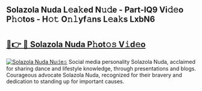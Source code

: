 ## Solazola Nuda L𝚎a𝚔ed N𝚞𝚍e - Part-IQ9 Vi𝚍𝚎o P𝚑𝚘tos - H𝚘𝚝 O𝚗𝚕yf𝚊ns L𝚎a𝚔s LxbN6

# <h2><a href="http://kf2dco.oniu.top/?m=Solazola+Nuda">🔗👉 🔴 Solazola Nuda P𝚑ot𝚘𝚜 V𝚒d𝚎o</a></h2>

[![Solazola Nuda Nu𝚍e𝚜](https://i.imgur.com/0qMVB7G.gif)](http://kf2dco.oniu.top/?m=Solazola+Nuda)
Social media personality Solazola Nuda, acclaimed for sharing dance and lifestyle knowledge, through presentations and blogs. Courageous advocate Solazola Nuda, recognized for their bravery and dedication to standing up for important causes.  
